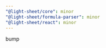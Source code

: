 ```yaml
---
"@light-sheet/core": minor
"@light-sheet/formula-parser": minor
"@light-sheet/react": minor
---
```


bump
